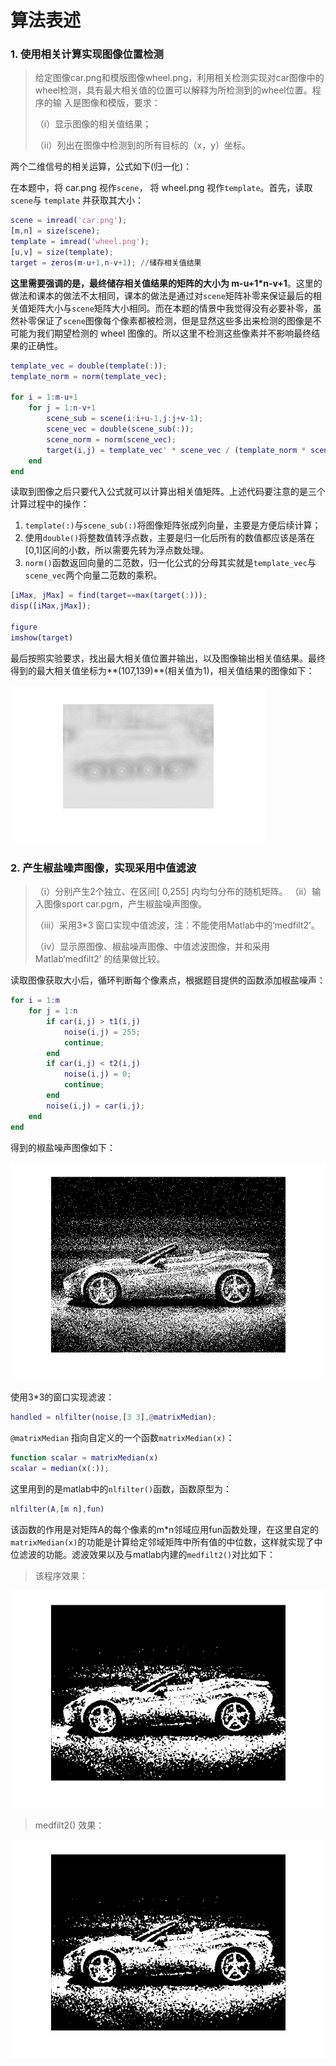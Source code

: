 # 算法表述

### 1. 使用相关计算实现图像位置检测

> 给定图像car.png和模版图像wheel.png，利用相关检测实现对car图像中的 wheel检测，具有最大相关值的位置可以解释为所检测到的wheel位置。程序的输 入是图像和模版，要求： 
>
> （i）显示图像的相关值结果； 
>
> （ii）列出在图像中检测到的所有目标的（x，y）坐标。 

两个二维信号的相关运算，公式如下(归一化)：

在本题中，将 car.png 视作`scene`， 将 wheel.png 视作`template`。首先，读取`scene`与 `template` 并获取其大小：

```matlab
scene = imread('car.png');
[m,n] = size(scene);
template = imread('wheel.png');
[u,v] = size(template);
target = zeros(m-u+1,n-v+1); //储存相关值结果
```

**这里需要强调的是，最终储存相关值结果的矩阵的大小为 m-u+1*n-v+1**。这里的做法和课本的做法不太相同，课本的做法是通过对`scene`矩阵补零来保证最后的相关值矩阵大小与`scene`矩阵大小相同。而在本题的情景中我觉得没有必要补零，虽然补零保证了`scene`图像每个像素都被检测，但是显然这些多出来检测的图像是不可能为我们期望检测的 wheel 图像的。所以这里不检测这些像素并不影响最终结果的正确性。

```matlab
template_vec = double(template(:));
template_norm = norm(template_vec);

for i = 1:m-u+1
    for j = 1:n-v+1
        scene_sub = scene(i:i+u-1,j:j+v-1);
        scene_vec = double(scene_sub(:));
        scene_norm = norm(scene_vec);
        target(i,j) = template_vec' * scene_vec / (template_norm * scene_norm);
    end
end
```

读取到图像之后只要代入公式就可以计算出相关值矩阵。上述代码要注意的是三个计算过程中的操作：

1. `template(:)`与`scene_sub(:)`将图像矩阵张成列向量，主要是方便后续计算；
2. 使用`double()`将整数值转浮点数，主要是归一化后所有的数值都应该是落在[0,1]区间的小数，所以需要先转为浮点数处理。
3. `norm()`函数返回向量的二范数，归一化公式的分母其实就是`template_vec`与`scene_vec`两个向量二范数的乘积。

```matlab
[iMax, jMax] = find(target==max(target(:)));
disp([iMax,jMax]);

figure
imshow(target)
```

最后按照实验要求，找出最大相关值位置并输出，以及图像输出相关值结果。最终得到的最大相关值坐标为**(107,139)**(相关值为1)，相关值结果的图像如下：

![相关值结果](./img/相关值结果.png)

### 2. 产生椒盐噪声图像，实现采用中值滤波

>（i）分别产生2个独立、在区间[ 0,255] 内均匀分布的随机矩阵。
>（ii）输入图像sport car.pgm，产生椒盐噪声图像。
>
>（iii）采用3*3 窗口实现中值滤波，注：不能使用Matlab中的‘medfilt2’。 
>
>（iv）显示原图像、椒盐噪声图像、中值滤波图像，并和采用Matlab‘medfilt2’ 的结果做比较。

读取图像获取大小后，循环判断每个像素点，根据题目提供的函数添加椒盐噪声：

```matlab
for i = 1:m
    for j = 1:n
        if car(i,j) > t1(i,j)
            noise(i,j) = 255;
            continue;
        end
        if car(i,j) < t2(i,j)
            noise(i,j) = 0;
            continue;
        end
        noise(i,j) = car(i,j);
    end
end
```

得到的椒盐噪声图像如下：

![椒盐噪声](img\椒盐噪声.png)



使用3*3的窗口实现滤波：

```matlab
handled = nlfilter(noise,[3 3],@matrixMedian);
```

`@matrixMedian` 指向自定义的一个函数`matrixMedian(x)`：

```matlab
function scalar = matrixMedian(x)
scalar = median(x(:));
```

这里用到的是matlab中的`nlfilter()`函数，函数原型为：

```matlab
nlfilter(A,[m n],fun)
```

该函数的作用是对矩阵A的每个像素的m*n邻域应用fun函数处理，在这里自定的`matrixMedian(x)`的功能是计算给定邻域矩阵中所有值的中位数，这样就实现了中位滤波的功能。滤波效果以及与matlab内建的`medfilt2()`对比如下：

> 该程序效果：

![中值滤波效果](img\中值滤波效果.png)

> medfilt2() 效果：

![medfilt2效果](img\medfilt2效果.png)